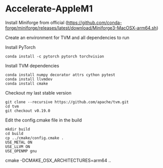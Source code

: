 # Accelerate-AppleM1

Install Miniforge from official (https://github.com/conda-forge/miniforge/releases/latest/download/Miniforge3-MacOSX-arm64.sh)

Create an environment for TVM and all dependencies to run

Install PyTorch
```
conda install -c pytorch pytorch torchvision
```
Install TVM dependencies
```
conda install numpy decorator attrs cython pytest
conda install llvmdev
conda install cmake
```
Checkout my last stable version
```
git clone --recursive https://github.com/apache/tvm.git
cd tvm
git checkout v0.19.0
```
Edit the config.cmake file in the build
```
mkdir build
cd build
cp ../cmake/config.cmake .
USE_METAL ON
USE_LLVM ON
USE_OPENMP gnu
```
cmake -DCMAKE_OSX_ARCHITECTURES=arm64 ..
